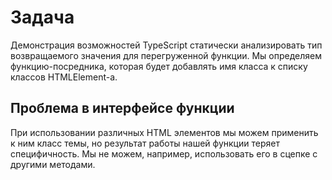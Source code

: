 # Задача

Демонстрация возможностей TypeScript статически анализировать тип возвращаемого значения для перегруженной функции. Мы определяем функцию-посредника, которая будет добавлять имя класса к списку классов HTMLElement-а.

## Проблема в интерфейсе функции

При использовании различных HTML элементов мы можем применить к ним класс темы, но результат работы нашей функции теряет специфичность. Мы не можем, например, использовать его в сцепке с другими методами.
